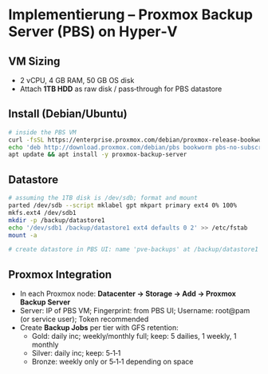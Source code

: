 # Implementierung – Proxmox Backup Server (PBS) on Hyper‑V

## VM Sizing
- 2 vCPU, 4 GB RAM, 50 GB OS disk
- Attach **1TB HDD** as raw disk / pass‑through for PBS datastore

## Install (Debian/Ubuntu)
```bash
# inside the PBS VM
curl -fsSL https://enterprise.proxmox.com/debian/proxmox-release-bookworm.gpg -o /etc/apt/trusted.gpg.d/proxmox-release.gpg
echo 'deb http://download.proxmox.com/debian/pbs bookworm pbs-no-subscription' | sudo tee /etc/apt/sources.list.d/pbs.list
apt update && apt install -y proxmox-backup-server
```

## Datastore
```bash
# assuming the 1TB disk is /dev/sdb; format and mount
parted /dev/sdb --script mklabel gpt mkpart primary ext4 0% 100%
mkfs.ext4 /dev/sdb1
mkdir -p /backup/datastore1
echo '/dev/sdb1 /backup/datastore1 ext4 defaults 0 2' >> /etc/fstab
mount -a

# create datastore in PBS UI: name 'pve-backups' at /backup/datastore1
```

## Proxmox Integration
- In each Proxmox node: **Datacenter → Storage → Add → Proxmox Backup Server**
- Server: IP of PBS VM; Fingerprint: from PBS UI; Username: root@pam (or service user); Token recommended
- Create **Backup Jobs** per tier with GFS retention:
  - Gold: daily inc; weekly/monthly full; keep: 5 dailies, 1 weekly, 1 monthly
  - Silver: daily inc; keep: 5‑1‑1
  - Bronze: weekly only or 5‑1‑1 depending on space
